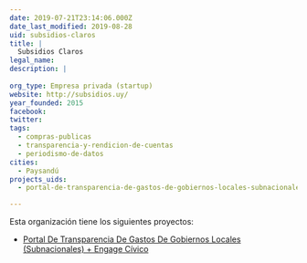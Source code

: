 ```yaml
---
date: 2019-07-21T23:14:06.000Z
date_last_modified: 2019-08-28
uid: subsidios-claros
title: |
  Subsidios Claros
legal_name: 
description: |
  
org_type: Empresa privada (startup)
website: http://subsidios.uy/
year_founded: 2015
facebook: 
twitter: 
tags:
  - compras-publicas
  - transparencia-y-rendicion-de-cuentas
  - periodismo-de-datos
cities: 
  - Paysandú
projects_uids:
  - portal-de-transparencia-de-gastos-de-gobiernos-locales-subnacionales-engage-civico

---
```


Esta organización tiene los siguientes proyectos:

- [Portal De Transparencia De Gastos De Gobiernos Locales (Subnacionales) + Engage Cívico](/proyectos/portal-de-transparencia-de-gastos-de-gobiernos-locales-subnacionales-engage-civico)
